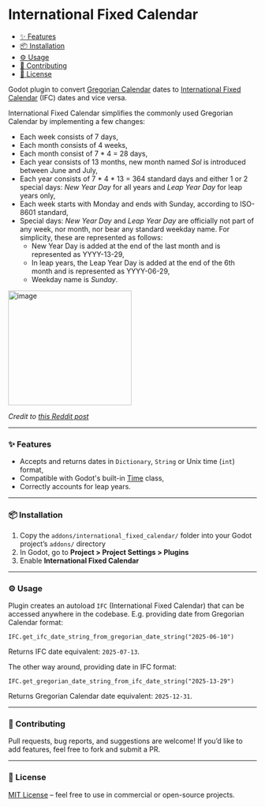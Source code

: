 # International Fixed Calendar

- [✨ Features](#-features)
- [📦 Installation](#-installation)
- [⚙️ Usage](#️-usage)
- [🤝 Contributing](#-contributing)
- [📜 License](#-license)

Godot plugin to convert [Gregorian Calendar](https://en.wikipedia.org/wiki/Gregorian_calendar) dates to [International Fixed Calendar](https://en.wikipedia.org/wiki/International_Fixed_Calendar) (IFC) dates and vice versa.

International Fixed Calendar simplifies the commonly used Gregorian Calendar by implementing a few changes:

- Each week consists of 7 days,
- Each month consists of 4 weeks,
- Each month consist of 7 * 4 = 28 days,
- Each year consists of 13 months, new month named _Sol_ is introduced between June and July,
- Each year consists of 7 * 4 * 13 = 364 standard days and either 1 or 2 special days: _New Year Day_ for all years and _Leap Year Day_ for leap years only,
- Each week starts with Monday and ends with Sunday, according to ISO-8601 standard,
- Special days: _New Year Day_ and _Leap Year Day_ are officially not part of any week, nor month, nor bear any standard weekday name. For simplicity, these are represented as follows:
  - New Year Day is added at the end of the last month and is represented as YYYY-13-29,
  - In leap years, the Leap Year Day is added at the end of the 6th month and is represented as YYYY-06-29,
  - Weekday name is _Sunday_.

<img width="250" height="232.25" alt="image" src="https://github.com/user-attachments/assets/f279e573-1105-4449-9e9e-ef32883abfb5" />

_Credit to [this Reddit post](https://www.reddit.com/r/ISO8601/comments/i5kjsk/the_international_fixed_calendar_but_actually/)_

---

### ✨ Features
- Accepts and returns dates in `Dictionary`, `String` or Unix time (`int`) format,
- Compatible with Godot's built-in [Time](https://docs.godotengine.org/en/stable/classes/class_time.html) class,
- Correctly accounts for leap years.

---

### 📦 Installation

1. Copy the `addons/international_fixed_calendar/` folder into your Godot project’s `addons/` directory  
2. In Godot, go to **Project > Project Settings > Plugins**  
3. Enable **International Fixed Calendar**

---

### ⚙️ Usage

Plugin creates an autoload `IFC` (International Fixed Calendar) that can be accessed anywhere in the codebase. E.g. providing date from Gregorian Calendar format:
```
IFC.get_ifc_date_string_from_gregorian_date_string("2025-06-10")
```
Returns IFC date equivalent: `2025-07-13`.

The other way around, providing date in IFC format:
```
IFC.get_gregorian_date_string_from_ifc_date_string("2025-13-29")
```
Returns Gregorian Calendar date equivalent: `2025-12-31`.

---

### 🤝 Contributing

Pull requests, bug reports, and suggestions are welcome!
If you’d like to add features, feel free to fork and submit a PR.

---

### 📜 License

[MIT License](https://github.com/Wiechciu/international-fixed-calendar?tab=MIT-1-ov-file) – feel free to use in commercial or open-source projects.
